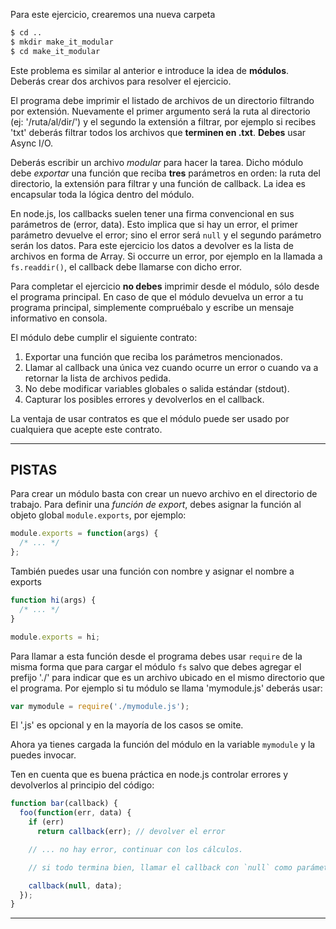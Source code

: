 Para este ejercicio, crearemos una nueva carpeta

```sh
$ cd ..
$ mkdir make_it_modular
$ cd make_it_modular
```

Este problema es similar al anterior e introduce la idea de **módulos**. Deberás crear dos archivos para resolver el ejercicio.

El programa debe imprimir el listado de archivos de un directorio filtrando por extensión. Nuevamente el primer argumento será la ruta al directorio (ej: '/ruta/al/dir/') y el segundo la extensión a filtrar, por ejemplo si recibes 'txt' deberás filtrar todos los archivos que **terminen en .txt**. **Debes** usar Async I/O.

Deberás escribir un archivo *modular* para hacer la tarea. Dicho módulo debe *exportar* una función que reciba **tres** parámetros en orden: la ruta del directorio, la extensión para filtrar y una función de callback. La idea es encapsular toda la lógica dentro del módulo.

En node.js, los callbacks suelen tener una firma convencional en sus parámetros de (error, data). Esto implica que si hay un error, el primer parámetro devuelve el error; sino el error será `null` y el segundo parámetro serán los datos. Para este ejercicio los datos a devolver es la lista de archivos en forma de Array. Si occurre un error, por ejemplo en la llamada a `fs.readdir()`, el callback debe llamarse con dicho error.

Para completar el ejercicio **no debes** imprimir desde el módulo, sólo desde el programa principal. En caso de que el módulo devuelva un error a tu programa principal, simplemente compruébalo y escribe un mensaje informativo en consola.

El módulo debe cumplir el siguiente contrato:
1. Exportar una función que reciba los parámetros mencionados.
2. Llamar al callback una única vez cuando ocurre un error o cuando va a retornar la lista de archivos pedida.
3. No debe modificar variables globales o salida estándar (stdout).
4. Capturar los posibles errores y devolverlos en el callback.

La ventaja de usar contratos es que el módulo puede ser usado por cualquiera que acepte este contrato.

----------------------------------------------------------------------
## PISTAS

Para crear un módulo basta con crear un nuevo archivo en el directorio de trabajo. Para definir una *función de export*, debes asignar la función al objeto global `module.exports`, por ejemplo:

```js
module.exports = function(args) {
  /* ... */
};
```

También puedes usar una función con nombre y asignar el nombre a exports

```js
function hi(args) {
  /* ... */
}

module.exports = hi;
```

Para llamar a esta función desde el programa debes usar `require` de la misma forma que para cargar el módulo `fs` salvo que debes agregar el prefijo './' para indicar que es un archivo ubicado en el mismo directorio que el programa. Por ejemplo si tu módulo se llama 'mymodule.js' deberás usar:

```js
var mymodule = require('./mymodule.js');
```

El '.js' es opcional y en la mayoría de los casos se omite.

Ahora ya tienes cargada la función del módulo en la variable `mymodule` y la puedes invocar.

Ten en cuenta que es buena práctica en node.js controlar errores y devolverlos al principio del código:

```js
function bar(callback) {
  foo(function(err, data) {
    if (err)
      return callback(err); // devolver el error

    // ... no hay error, continuar con los cálculos.

    // si todo termina bien, llamar el callback con `null` como parámetro de error

    callback(null, data);
  });
}
```

----------------------------------------------------------------------
